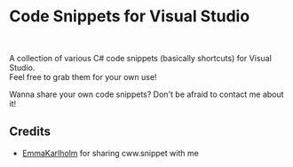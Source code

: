 <h1>Code Snippets for Visual Studio</h1>
<br>
<p>
	A collection of various C# code snippets (basically shortcuts) for Visual Studio.
	<br>
	Feel free to grab them for your own use!
</p>
<p>
	Wanna share your own code snippets? Don't be afraid to contact me about it!
</p>

<h2>Credits</h2>
<ul>
	<li>
		<a href="https://github.com/emmakarlholm">EmmaKarlholm</a> for sharing cww.snippet with me
	</li>
</ul>
